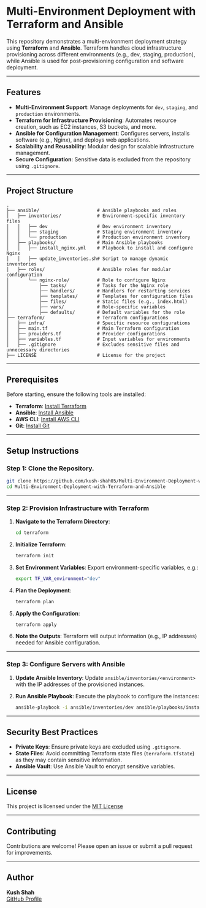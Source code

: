 # Multi-Environment Deployment with Terraform and Ansible

This repository demonstrates a multi-environment deployment strategy using **Terraform** and **Ansible**. Terraform handles cloud infrastructure provisioning across different environments (e.g., dev, staging, production), while Ansible is used for post-provisioning configuration and software deployment.

---

## Features

- **Multi-Environment Support**: Manage deployments for `dev`, `staging`, and `production` environments.
- **Terraform for Infrastructure Provisioning**: Automates resource creation, such as EC2 instances, S3 buckets, and more.
- **Ansible for Configuration Management**: Configures servers, installs software (e.g., Nginx), and deploys web applications.
- **Scalability and Reusability**: Modular design for scalable infrastructure management.
- **Secure Configuration**: Sensitive data is excluded from the repository using `.gitignore`.

---

## Project Structure

```
.
├── ansible/                     # Ansible playbooks and roles
│   ├── inventories/             # Environment-specific inventory files
│   │   ├── dev                  # Dev environment inventory
│   │   ├── staging              # Staging environment inventory
│   │   └── production           # Production environment inventory
│   ├── playbooks/               # Main Ansible playbooks
│   │   ├── install_nginx.yml    # Playbook to install and configure Nginx
│   │   ├── update_inventories.sh# Script to manage dynamic inventories
│   ├── roles/                   # Ansible roles for modular configuration
│       └── nginx-role/          # Role to configure Nginx
│           ├── tasks/           # Tasks for the Nginx role
│           ├── handlers/        # Handlers for restarting services
│           ├── templates/       # Templates for configuration files
│           ├── files/           # Static files (e.g., index.html)
│           ├── vars/            # Role-specific variables
│           ├── defaults/        # Default variables for the role
├── terraform/                   # Terraform configurations
│   ├── infra/                   # Specific resource configurations
│   ├── main.tf                  # Main Terraform configuration
│   ├── providers.tf             # Provider configurations
│   ├── variables.tf             # Input variables for environments
│   ├── .gitignore               # Excludes sensitive files and unnecessary directories
├── LICENSE                      # License for the project
```

---

## Prerequisites

Before starting, ensure the following tools are installed:

- **Terraform**: [Install Terraform](https://www.terraform.io/downloads.html)
- **Ansible**: [Install Ansible](https://docs.ansible.com/ansible/latest/installation_guide/intro_installation.html)
- **AWS CLI**: [Install AWS CLI](https://docs.aws.amazon.com/cli/latest/userguide/install-cliv2.html)
- **Git**: [Install Git](https://git-scm.com/downloads)

---

## Setup Instructions

### Step 1: Clone the Repository.
```bash
git clone https://github.com/kush-shah05/Multi-Environment-Deployment-with-Terraform-and-Ansible.git
cd Multi-Environment-Deployment-with-Terraform-and-Ansible
```

---

### Step 2: Provision Infrastructure with Terraform

1. **Navigate to the Terraform Directory**:
   ```bash
   cd terraform
   ```

2. **Initialize Terraform**:
   ```bash
   terraform init
   ```

3. **Set Environment Variables**:
   Export environment-specific variables, e.g.:
   ```bash
   export TF_VAR_environment="dev"
   ```

4. **Plan the Deployment**:
   ```bash
   terraform plan
   ```

5. **Apply the Configuration**:
   ```bash
   terraform apply
   ```

6. **Note the Outputs**:
   Terraform will output information (e.g., IP addresses) needed for Ansible configuration.

---

### Step 3: Configure Servers with Ansible

1. **Update Ansible Inventory**:
   Update `ansible/inventories/<environment>` with the IP addresses of the provisioned instances.

2. **Run Ansible Playbook**:
   Execute the playbook to configure the instances:
   ```bash
   ansible-playbook -i ansible/inventories/dev ansible/playbooks/install_nginx.yml
   ```

---

## Security Best Practices

- **Private Keys**: Ensure private keys are excluded using `.gitignore`.
- **State Files**: Avoid committing Terraform state files (`terraform.tfstate`) as they may contain sensitive information.
- **Ansible Vault**: Use Ansible Vault to encrypt sensitive variables.

---

## License

This project is licensed under the [MIT License](LICENSE)

---

## Contributing

Contributions are welcome! Please open an issue or submit a pull request for improvements.

---

## Author

**Kush Shah**  
[GitHub Profile](https://github.com/kush-shah05)
